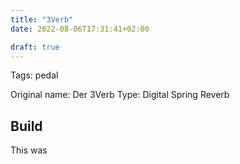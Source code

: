 ```yaml
---
title: "3Verb"
date: 2022-08-06T17:31:41+02:00

draft: true
---
```


Tags: pedal

Original name: Der 3Verb
Type: Digital Spring Reverb

## Build

This was

